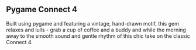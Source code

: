 ## Pygame Connect 4

Built using pygame and featuring a vintage, hand-drawn motif, this gem relaxes and lulls - grab a cup of coffee and a buddy and while the morning away to the smooth sound and gentle rhythm of this chic take on the classic Connect 4.
